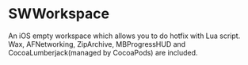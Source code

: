 SWWorkspace
===========

An iOS empty workspace which allows you to do hotfix with Lua script. 
Wax, AFNetworking, ZipArchive, MBProgressHUD and CocoaLumberjack(managed by CocoaPods) are included.

